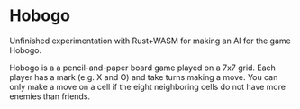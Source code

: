 # Hobogo
Unfinished experimentation with Rust+WASM for making an AI for the game Hobogo.

Hobogo is a a pencil-and-paper board game played on a 7x7 grid. Each player has a mark (e.g. X and O) and take turns making a move. You can only make a move on a cell if the eight neighboring cells do not have more enemies than friends.

